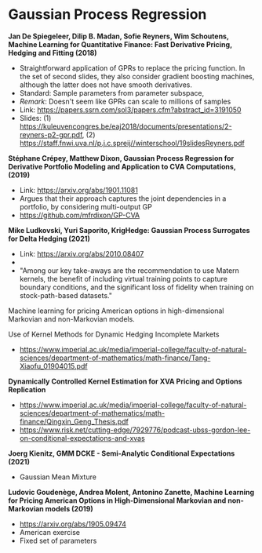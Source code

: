 # Gaussian Process Regression

**Jan De Spiegeleer, Dilip B. Madan, Sofie Reyners, Wim Schoutens, Machine Learning for Quantitative Finance: Fast Derivative Pricing, Hedging and Fitting (2018)**

+ Straightforward application of GPRs to replace the pricing function. In the set of second slides, they also consider gradient boosting machines, although the latter does not have smooth derivatives.
+ Standard: Sample parameters from parameter subspace,
+ *Remark*: Doesn't seem like GPRs can scale to millions of samples
+ Link: https://papers.ssrn.com/sol3/papers.cfm?abstract_id=3191050
+ Slides: (1) https://kuleuvencongres.be/eaj2018/documents/presentations/2-reyners-p2-gpr.pdf, (2) https://staff.fnwi.uva.nl/p.j.c.spreij//winterschool/19slidesReyners.pdf


**Stéphane Crépey, Matthew Dixon, Gaussian Process Regression for Derivative Portfolio Modeling and Application to CVA Computations, (2019)**

+ Link: https://arxiv.org/abs/1901.11081
+ Argues that their approach captures the joint dependencies in a portfolio, by considering multi-output GP
+ https://github.com/mfrdixon/GP-CVA

**Mike Ludkovski, Yuri Saporito, KrigHedge: Gaussian Process Surrogates for Delta Hedging (2021)**

+ Link: https://arxiv.org/abs/2010.08407
+ 
+ "Among our key take-aways are the recommendation to use Matern kernels, the benefit of including virtual training points to capture boundary conditions, and the significant loss of fidelity when training on stock-path-based datasets."


Machine learning for pricing American options in high-dimensional Markovian and non-Markovian models.


Use of Kernel Methods for Dynamic Hedging Incomplete Markets 
+ https://www.imperial.ac.uk/media/imperial-college/faculty-of-natural-sciences/department-of-mathematics/math-finance/Tang-Xiaofu_01904015.pdf

**Dynamically Controlled Kernel Estimation for XVA Pricing and Options Replication**
+ https://www.imperial.ac.uk/media/imperial-college/faculty-of-natural-sciences/department-of-mathematics/math-finance/Qingxin_Geng_Thesis.pdf
+ https://www.risk.net/cutting-edge/7929776/podcast-ubss-gordon-lee-on-conditional-expectations-and-xvas



**Joerg Kienitz, GMM DCKE - Semi-Analytic Conditional Expectations (2021)**
+ Gaussian Mean Mixture


**Ludovic Goudenège, Andrea Molent, Antonino Zanette, Machine Learning for Pricing American Options in High-Dimensional Markovian and non-Markovian models (2019)**

+ https://arxiv.org/abs/1905.09474
+ American exercise
+ Fixed set of parameters

